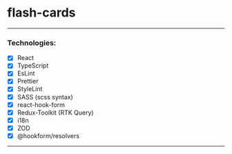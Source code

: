 # flash-cards

---
### Technologies:
- [x] React
- [x] TypeScript
- [x] EsLint
- [x] Prettier
- [x] StyleLint
- [x] SASS (scss syntax)
- [x] react-hook-form
- [x] Redux-Toolkit (RTK Query)
- [x] i18n
- [x] ZOD
- [x] @hookform/resolvers
---